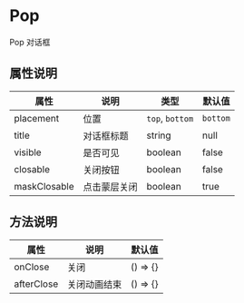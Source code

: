 # Pop

Pop 对话框

## 属性说明

| 属性         | 说明         | 类型            | 默认值   |
| ------------ | ------------ | --------------- | -------- |
| placement    | 位置         | `top`, `bottom` | `bottom` |
| title        | 对话框标题   | string          | null     |
| visible      | 是否可见     | boolean         | false    |
| closable     | 关闭按钮     | boolean         | false    |
| maskClosable | 点击蒙层关闭 | boolean         | true     |

## 方法说明

| 属性       | 说明         | 默认值   |
| ---------- | ------------ | -------- |
| onClose    | 关闭         | () => {} |
| afterClose | 关闭动画结束 | () => {} |
